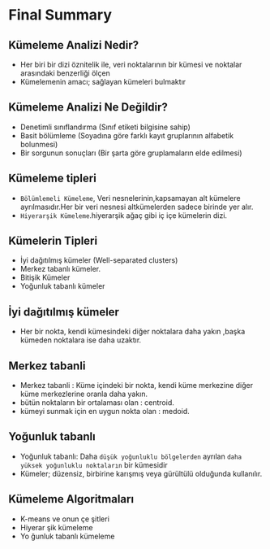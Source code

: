 # Final Summary

## Kümeleme Analizi Nedir?
* Her biri bir dizi öznitelik ile, veri noktalarının bir kümesi ve noktalar arasındaki benzerliği ölçen
* Kümelemenin amacı; sağlayan kümeleri bulmaktır

## Kümeleme Analizi Ne Değildir?
* Denetimli sınıflandırma (Sınıf etiketi bilgisine sahip)
* Basit bölümleme (Soyadına göre farklı kayıt gruplarının alfabetik bolunmesi)
* Bir sorgunun sonuçları (Bir şarta göre gruplamaların elde edilmesi)

## Kümeleme tipleri
* ```Bölümlemeli Kümeleme```, Veri nesnelerinin,kapsamayan alt kümelere ayrılmasıdır.Her bir veri nesnesi altkümelerden sadece birinde
yer alır.
*  ```Hiyerarşik Kümeleme```.hiyerarşik ağaç gibi iç içe kümelerin dizi.

## Kümelerin Tipleri
* İyi dağıtılmış kümeler (Well-separated clusters)
*  Merkez tabanlı kümeler.
*  Bitişik Kümeler
*  Yoğunluk tabanlı kümeler

## İyi dağıtılmış kümeler
* Her bir nokta,  kendi kümesindeki diğer noktalara daha yakın ,başka kümeden noktalara ise daha uzaktır.

## Merkez tabanli
* Merkez tabanli : Küme içindeki bir nokta, kendi küme merkezine diğer küme merkezlerine oranla daha yakın.
* bütün noktaların bir ortalaması olan : centroid.
*  kümeyi sunmak için en uygun nokta olan : medoid.

## Yoğunluk tabanlı
* Yoğunluk tabanlı: Daha ```düşük yoğunluklu bölgelerden``` ayrılan ```daha yüksek yoğunluklu noktaların``` bir kümesidir
* Kümeler; düzensiz, birbirine karışmış veya gürültülü olduğunda 
kullanılır.

## Kümeleme Algoritmaları
* K-means ve onun çe
şitleri
*  Hiyerar
şik kümeleme
*  Yo
ğunluk tabanlı kümeleme 

